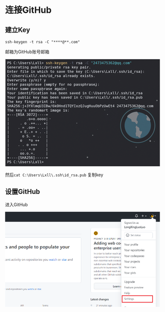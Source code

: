 # 连接GitHub

## 建立Key

```shell
ssh-keygen -t rsa -C "****@**.com"
```

邮箱为GitHub账号邮箱

<img src=".\assets\images\README\image-20220831231529692.png" alt="image-20220831231529692" style="zoom: 67%;" />

然后`cat C:\Users\Lxll\.ssh\id_rsa.pub` 复制key

## 设置GitHub

进入GitHub

<img src=".\assets\images\README\image-20220831231339090.png" alt="image-20220831231339090" style="zoom: 67%" />



